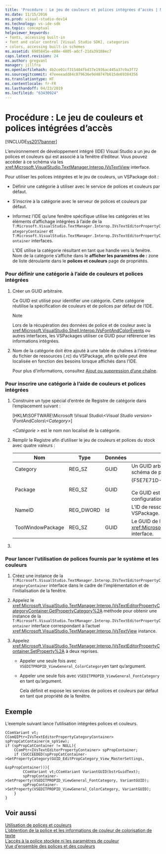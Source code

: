 ```yaml
---
title: 'Procédure : Le jeu de couleurs et polices intégrées d’accès | Microsoft Docs'
ms.date: 11/15/2016
ms.prod: visual-studio-dev14
ms.technology: vs-ide-sdk
ms.topic: conceptual
helpviewer_keywords:
- fonts, accessing built-in
- font and color control [Visual Studio SDK], categories
- colors, accessing built-in schemes
ms.assetid: 6905845e-e88e-4805-adcf-21da39108ec7
caps.latest.revision: 24
ms.author: gregvanl
manager: jillfra
ms.openlocfilehash: 4b2ce01cf315404fbd37e1936ac445a37c9a3f72
ms.sourcegitcommit: 47eeeeadd84c879636e9d48747b615de69384356
ms.translationtype: HT
ms.contentlocale: fr-FR
ms.lasthandoff: 04/23/2019
ms.locfileid: "63430924"
---
```

# <a name="how-to-access-the-built-in-fonts-and-color-scheme"></a>Procédure : Le jeu de couleurs et polices intégrées d’accès
[!INCLUDE[vs2017banner](../includes/vs2017banner.md)]

L’environnement de développement intégré (IDE) Visual Studio a un jeu de polices et couleurs qui est associé à la fenêtre d’éditeur. Vous pouvez accéder à ce schéma via les <xref:Microsoft.VisualStudio.TextManager.Interop.IVsTextView> interface.  
  
 Pour utiliser les polices intégrées et le jeu de couleurs, un VSPackage doit :  
  
- Définir une catégorie à utiliser avec le service de polices et couleurs par défaut.  
  
- S’inscrire à la catégorie avec le serveur de polices et couleurs par défaut.  
  
- Informez l’IDE qu’une fenêtre spécifique utilise les catégories et les éléments d’affichage intégrées à l’aide de la `T:Microsoft.VisualStudio.TextManager.Interop.IVsTextEditorPropertyCategoryContainer` et `T:Microsoft.VisualStudio.TextManager.Interop.IVsTextEditorPropertyContainer` interfaces.  
  
  L’IDE utilise la catégorie résultant en tant que handle vers la fenêtre. Nom de la catégorie s’affiche dans le **afficher les paramètres de :** zone de liste déroulante dans le **polices et couleurs** page de propriétés.  
  
### <a name="to-define-a-category-using-built-in-fonts-and-colors"></a>Pour définir une catégorie à l’aide de couleurs et polices intégrées  
  
1. Créer un GUID arbitraire.  
  
    Ce GUID est utilisé pour identifier une catégorie<strong>.</strong> Cette catégorie réutilise la spécification de couleurs et de polices par défaut de l’IDE.  
  
   > [!NOTE]
   > Lors de la récupération des données de police et de couleur avec la <xref:Microsoft.VisualStudio.Shell.Interop.IVsFontAndColorEvents> ou autres interfaces, les VSPackages utiliser ce GUID pour référencer les informations intégrées.  
  
2. Nom de la catégorie doit être ajouté à une table de chaînes à l’intérieur du fichier de ressources (.rc) du VSPackage, afin qu’elle peut être localisée en fonction des besoins lorsque affichés dans l’IDE.  
  
    Pour plus d’informations, consultez [Ajout ou suppression d’une chaîne](http://msdn.microsoft.com/library/077077b4-0f4b-4633-92d6-60b321164cab).  
  
### <a name="to-register-a-category-using-built-in-fonts-and-colors"></a>Pour inscrire une catégorie à l’aide de couleurs et polices intégrées  
  
1. Construire un type spécial d’entrée de Registre de catégorie dans l’emplacement suivant :  
  
     [HKLM\SOFTWARE\Microsoft \Visual Studio\\*\<Visual Studio version>* \FontAndColors\\*\<Category>*]  
  
     *\<Catégorie >* est le nom non localisé de la catégorie.  
  
2. Remplir le Registre afin d’utiliser le jeu de couleurs et polices du stock avec quatre valeurs :  
  
    |Nom|Type|Données|Description|  
    |----------|----------|----------|-----------------|  
    |Category|REG_SZ|GUID|Un GUID arbitraire qui identifie une catégorie qui contient le schéma de police et couleur stock.|  
    |Package|REG_SZ|GUID|{F5E7E71D-1401-11D1-883B-0000F87579D2}<br /><br /> Ce GUID est utilisé par tous les packages qui utilisent les configurations de couleur et de police par défaut.|  
    |NameID|REG_DWORD|Id|L’ID de ressource d’un nom de catégorie localisable dans le VSPackage.|  
    |ToolWindowPackage|REG_SZ|GUID|Le GUID de l’implémentation VSPackage le <xref:Microsoft.VisualStudio.TextManager.Interop.IVsTextView> interface.|  
  
3. 
  
### <a name="to-initiate-the-use-of-system-provided-fonts-and-colors"></a>Pour lancer l’utilisation de polices fournis par le système et les couleurs  
  
1. Créez une instance de la `T:Microsoft.VisualStudio.TextManager.Interop.IVsTextEditorPropertyCategoryContainer` interface dans le cadre de l’implémentation et de l’initialisation de la fenêtre.  
  
2. Appelez le <xref:Microsoft.VisualStudio.TextManager.Interop.IVsTextEditorPropertyCategoryContainer.GetPropertyCategory%2A> méthode pour obtenir une instance de la `T:Microsoft.VisualStudio.TextManager.Interop.IVsTextEditorPropertyContainer` interface correspondant à l’actuel <xref:Microsoft.VisualStudio.TextManager.Interop.IVsTextView> instance.  
  
3. Appelez <xref:Microsoft.VisualStudio.TextManager.Interop.IVsTextEditorPropertyContainer.SetProperty%2A> à deux reprises.  
  
   - Appeler une seule fois avec `VSEDITPROPID_ViewGeneral_ColorCategory`en tant qu’argument.  
  
   - Appeler une seule fois avec `VSEDITPROPID_ViewGeneral_FontCategory` en tant qu’argument.  
  
     Cela définit et expose les services de polices et couleurs par défaut en tant que propriété de la fenêtre.  
  
## <a name="example"></a>Exemple  
 L’exemple suivant lance l’utilisation intégrées polices et couleurs.  
  
```  
CComVariant vt;  
CComQIPtr<IVsTextEditorPropertyCategoryContainer> spPropCatContainer(m_spView);  
if (spPropCatContainer != NULL){  
    CComPtr<IVsTextEditorPropertyContainer> spPropContainer;  
    if (SUCCEEDED(spPropCatContainer->GetPropertyCategory(GUID_EditPropCategory_View_MasterSettings,   
                                                          &spPropContainer))){  
        CComVariant vt;CComVariant VariantGUID(bstrGuidText);  
        spPropContainer->SetProperty(VSEDITPROPID_ViewGeneral_FontCategory, VariantGUID);  
        spPropContainer->SetProperty(VSEDITPROPID_ViewGeneral_ColorCategory, VariantGUID);  
    }  
}  
```  
  
## <a name="see-also"></a>Voir aussi  
 [Utilisation de polices et couleurs](../extensibility/using-fonts-and-colors.md)   
 [L’obtention de la police et les informations de couleur de colorisation de texte](../extensibility/getting-font-and-color-information-for-text-colorization.md)   
 [L’accès à la police stockée ni les paramètres de couleur](../extensibility/accessing-stored-font-and-color-settings.md)   
 [Vue d’ensemble des polices et des couleurs](../extensibility/font-and-color-overview.md)
